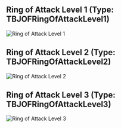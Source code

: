 ## Ring of Attack Level 1 (Type: TBJOFRingOfAttackLevel1)
![Ring of Attack Level 1](../images/ROFAL1.png "Ring of Attack Level1")
## Ring of Attack Level 2 (Type: TBJOFRingOfAttackLevel2)
![Ring of Attack Level 2](../images/ROFAL2.png "Ring of Attack Level2")
## Ring of Attack Level 3 (Type: TBJOFRingOfAttackLevel3)
![Ring of Attack Level 3](../images/ROFAL3.png "Ring of Attack Level3")